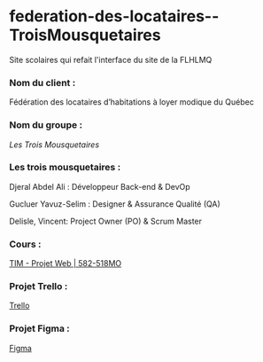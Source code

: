 # federation-des-locataires--TroisMousquetaires
Site scolaires qui refait l'interface du site de la FLHLMQ

### Nom du client :
  Fédération des locataires d’habitations à loyer modique du Québec
### Nom du groupe : 
  _Les Trois Mousquetaires_
### Les trois mousquetaires : 
Djeral Abdel Ali : Développeur Back-end & DevOp

Gucluer Yavuz-Selim : Designer & Assurance Qualité (QA)

Delisle, Vincent: Project Owner (PO) & Scrum Master

### Cours : 
[TIM - Projet Web | 582-518MO](https://tim-montmorency.com/timdoc/582-518MO/projet/)
  
### Projet Trello :
[Trello](https://trello.com/invite/b/66c767b35205547c322e5353/ATTIf5e2ac498ef2aa1dbfe1cf33d1f20b72CAB66BF7/projet-web)

### Projet Figma : 
[Figma](https://www.figma.com/design/XR7GgQMoQLpqpMkWfdKEzZ/Abdel-Projet-Web-5?t=KxJJiYKGtfLUAkDN-0)
